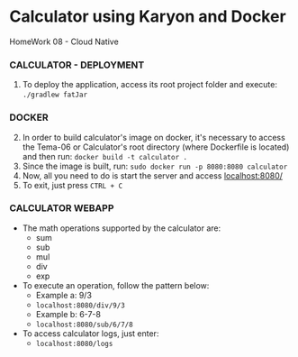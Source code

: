 # Calculator using Karyon and Docker
HomeWork 08 - Cloud Native

### CALCULATOR - DEPLOYMENT
1. To deploy the application, access its root project folder and execute: `./gradlew fatJar`

### DOCKER
2. In order to build calculator's image on docker, it's necessary to access the Tema-06 or Calculator's root directory (where Dockerfile is located) and then run: 
`docker build -t calculator .`
3. Since the image is built, run: `sudo docker run -p 8080:8080 calculator`
4. Now, all you need to do is start the server and access [localhost:8080/](http://localhost:8080/) 
5. To exit, just press `CTRL + C`

### CALCULATOR WEBAPP 
* The math operations supported by the calculator are:
  * sum
  * sub
  * mul
  * div
  * exp
* To execute an operation, follow the pattern below:
  * Example a: 9/3
  * `localhost:8080/div/9/3` 
  * Example b: 6-7-8
  * `localhost:8080/sub/6/7/8` 
* To access calculator logs, just enter:
  * `localhost:8080/logs` 

